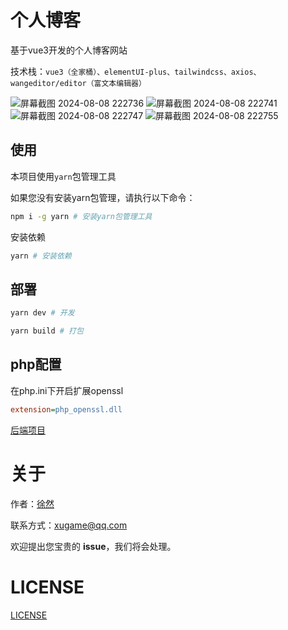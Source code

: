 # 个人博客

基于vue3开发的个人博客网站  

技术栈：`vue3（全家桶）、elementUI-plus、tailwindcss、axios、wangeditor/editor（富文本编辑器）`

![屏幕截图 2024-08-08 222736](https://github.com/user-attachments/assets/d907cd4f-3503-406f-ad66-ecd103d2fef6)
![屏幕截图 2024-08-08 222741](https://github.com/user-attachments/assets/c443630a-e7d3-418f-ac57-e7f689f4c163)
![屏幕截图 2024-08-08 222747](https://github.com/user-attachments/assets/90443201-1118-4e68-8778-f312e839237a)
![屏幕截图 2024-08-08 222755](https://github.com/user-attachments/assets/0ecf12fc-7402-448f-ae5a-865225ae8031)


## 使用

本项目使用`yarn`包管理工具  

如果您没有安装yarn包管理，请执行以下命令：

```sh
npm i -g yarn # 安装yarn包管理工具
```

安装依赖
```sh
yarn # 安装依赖
```


## 部署

```sh
yarn dev # 开发
```

```sh
yarn build # 打包
```


## php配置

在php.ini下开启扩展openssl
```ini
extension=php_openssl.dll
```
[后端项目](https://github.com/xiaoxustudio/blog-server-php)

# 关于

作者：[徐然](https://github.com/xiaoxustudio)  

联系方式：[xugame@qq.com](emailto://xugame@qq.com)

欢迎提出您宝贵的 **issue**，我们将会处理。

# LICENSE

[LICENSE](https://raw.githubusercontent.com/xiaoxustudio/blog-vue3/main/LICENSE)


